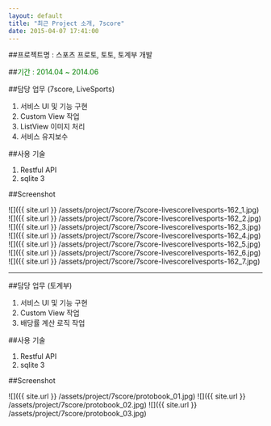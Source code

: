 ```yaml
---
layout: default
title: "최근 Project 소개, 7score"
date: 2015-04-07 17:41:00
---
```


##프로젝트명 : 스포츠 프로토, 토토, 토계부 개발

##<font color="green">기간 : 2014.04 ~ 2014.06</font>

##담당 업무 (7score, LiveSports)

1. 서비스 UI 및 기능 구현
2. Custom View 작업
3. ListView 이미지 처리
4. 서비스 유지보수

##사용 기술

1. Restful API
2. sqlite 3

##Screenshot

![]({{ site.url }} /assets/project/7score/7score-livescorelivesports-162_1.jpg)
![]({{ site.url }} /assets/project/7score/7score-livescorelivesports-162_2.jpg)
![]({{ site.url }} /assets/project/7score/7score-livescorelivesports-162_3.jpg)
![]({{ site.url }} /assets/project/7score/7score-livescorelivesports-162_4.jpg)
![]({{ site.url }} /assets/project/7score/7score-livescorelivesports-162_5.jpg)
![]({{ site.url }} /assets/project/7score/7score-livescorelivesports-162_6.jpg)
![]({{ site.url }} /assets/project/7score/7score-livescorelivesports-162_7.jpg)

- - -

##담당 업무 (토계부)

1. 서비스 UI 및 기능 구현
2. Custom View 작업
3. 배당률 계산 로직 작업

##사용 기술

1. Restful API
2. sqlite 3

##Screenshot

![]({{ site.url }} /assets/project/7score/protobook_01.jpg)
![]({{ site.url }} /assets/project/7score/protobook_02.jpg)
![]({{ site.url }} /assets/project/7score/protobook_03.jpg)
